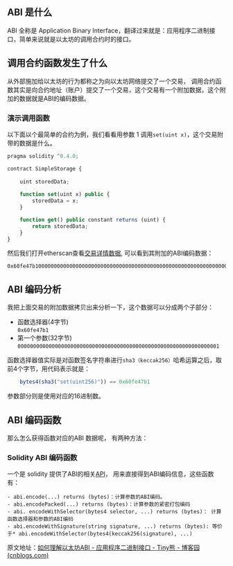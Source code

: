 ## ABI 是什么
ABI 全称是 Application Binary Interface，翻译过来就是：应用程序二进制接口，简单来说就是以太坊的调用合约时的接口。

## 调用合约函数发生了什么
从外部施加给以太坊的行为都称之为向以太坊网络提交了一个交易， 调用合约函数其实是向合约地址（账户）提交了一个交易，这个交易有一个附加数据，这个附加的数据就是ABI的编码数据。
### 演示调用函数

以下面以个最简单的合约为例，我们看看用参数 1 调用`set(uint x)`，这个交易附带的数据是什么。

```js
pragma solidity ^0.4.0;

contract SimpleStorage {
    
    uint storedData;
    
    function set(uint x) public {
        storedData = x;
    }

    function get() public constant returns (uint) {
        return storedData;
    }
}
```
然后我们打开etherscan查看[交易详情数据](https://ropsten.etherscan.io/tx/0xd773a6909808f99c5a26c0c890af8b0bb6d784f29a3af55e04fa35d44d7716e2), 可以看到其附加的ABI编码数据：

```
0x60fe47b10000000000000000000000000000000000000000000000000000000000000001
```

## ABI 编码分析
我把上面交易的附加数据拷贝出来分析一下，这个数据可以分成两个子部分：
-   函数选择器(4字节)  
    ```0x60fe47b1```
-   第一个参数(32字节)  
   ```00000000000000000000000000000000000000000000000000000000000000001```
    
函数选择器值实际是对函数签名字符串进行`sha3（keccak256）`哈希运算之后，取前4个字节，用代码表示就是：

```js
    bytes4(sha3("set(uint256)")) == 0x60fe47b1
```

参数部分则是使用对应的16进制数。

## ABI 编码函数

那么怎么获得函数对应的ABI 数据呢， 有两种方法：

### Solidity ABI 编码函数

一个是 solidity 提供了ABI的相关[API](https://learnblockchain.cn/2018/03/14/solidity-api/)， 用来直接得到ABI编码信息，这些函数有：
```
- abi.encode(...) returns (bytes)：计算参数的ABI编码。
- abi.encodePacked(...) returns (bytes)：计算参数的紧密打包编码
- abi. encodeWithSelector(bytes4 selector, ...) returns (bytes)： 计算函数选择器和参数的ABI编码
- abi.encodeWithSignature(string signature, ...) returns (bytes): 等价于* abi.encodeWithSelector(bytes4(keccak256(signature), ...)
```

原文地址：[如何理解以太坊ABI - 应用程序二进制接口 - Tiny熊 - 博客园 (cnblogs.com)](https://www.cnblogs.com/tinyxiong/p/9453563.html)